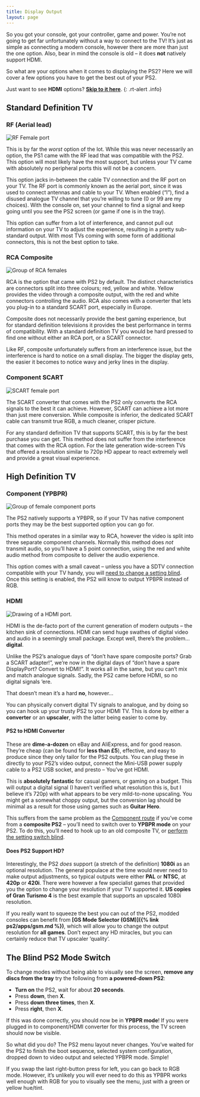```yaml
---
title: Display Output
layout: page
---
```


So you got your console, got your controller, game and power. You’re not going to get far unfortunately without a way to connect to the TV! It’s just as simple as connecting a modern console, however there are more than just the one option. Also, bear in mind the console is old – it does **not** natively support HDMI.

So what are your options when it comes to displaying the PS2? Here we will cover a few options you have to get the best out of your PS2.

Just want to see **HDMI** options? [**Skip to it here**](#cable-hdmi).
{: .rt-alert .info}

## Standard Definition TV

### RF (Aerial lead)

![RF Female port](/assets/img/port-rf.png)

This is by far the _worst_ option of the lot. While this was never necessarily an option, the PS1 came with the RF lead that was compatible with the PS2. This option will most likely have the most support, but unless your TV came with absolutely no peripheral ports this will not be a concern.

This option jacks in-between the cable TV connection and the RF port on your TV. The RF port is commonly known as the aerial port, since it was used to connect antennas and cable to your TV. When enabled (“I”), find a disused analogue TV channel that you’re willing to tune (0 or 99 are my choices). With the console on, set your channel to find a signal and keep going until you see the PS2 screen (or game if one is in the tray).

This option can suffer from a lot of interference, and cannot pull out information on your TV to adjust the experience, resulting in a pretty sub-standard output. With most TVs coming with some form of additional connectors, this is not the best option to take.

### RCA Composite

![Group of RCA females](/assets/img/port-rca.png)

RCA is the option that came with PS2 by default. The distinct characteristics are connectors split into three colours; red, yellow and white. Yellow provides the video through a composite output, with the red and white connectors controlling the audio. RCA also comes with a converter that lets you plug-in to a standard SCART port, especially in Europe.

Composite does not necessarily provide the best gaming experience, but for standard definition televisions it provides the best performance in terms of compatibility. With a standard definition TV you would be hard pressed to find one without either an RCA port, or a SCART connector.

Like RF, composite unfortunately suffers from an interference issue, but the interference is hard to notice on a small display. The bigger the display gets, the easier it becomes to notice wavy and jerky lines in the display.

### Component SCART

![SCART female port](/assets/img/port-scart.png)

The SCART converter that comes with the PS2 only converts the RCA signals to the best it can achieve. However, SCART can achieve a lot more than just mere conversion. While composite is inferior, the dedicated SCART cable can transmit true RGB, a much cleaner, crisper picture.

For any standard definition TV that supports SCART, this is by far the best purchase you can get. This method does not suffer from the interference that comes with the RCA option. For the late generation wide-screen TVs that offered a resolution similar to 720p HD appear to react extremely well and provide a great visual experience.

## High Definition TV

### Component (YPBPR)

![Group of female component ports](/assets/img/port-component.png)

The PS2 natively supports a YPBPR, so if your TV has native component ports they may be the best supported option you can go for.

This method operates in a similar way to RCA, however the video is split into three separate component channels. Normally this method does _not_ transmit audio, so you’ll have a 5 point connection, using the red and white audio method from composite to deliver the audio experience.

This option comes with a small caveat – unless you have a SDTV connection compatible with your TV handy, you will [need to change a setting blind](#switch). Once this setting is enabled, the PS2 will know to output YPBPR instead of RGB.

### HDMI

![Drawing of a HDMI port.](/assets/img/port-hdmi.png)

HDMI is the de-facto port of the current generation of modern outputs – the kitchen sink of connections. HDMI can send huge swathes of digital video and audio in a seemingly small package. Except well, there’s the problem… **digital**.

Unlike the PS2’s analogue days of “don’t have spare composite ports? Grab a SCART adapter!”, we’re now in the digital days of “don’t have a spare DisplayPort? Convert to HDMI!”. It works all in the same, but you can’t mix and match analogue signals. Sadly, the PS2 came before HDMI, so no digital signals ‘ere.

That doesn’t mean it’s a hard **no**, however…

You can physically convert digital TV signals to analogue, and by doing so you can hook up your trusty PS2 to your HDMI TV. This is done by either a **converter** or an **upscaler**, with the latter being easier to come by.

#### PS2 to HDMI Converter

These are **dime-a-dozen** on eBay and AliExpress, and for good reason. They’re cheap (can be found for **less than £5**), effective, and easy to produce since they only tailor for the PS2 outputs. You can plug these in directly to your PS2’s video output, connect the Mini-USB power supply cable to a PS2 USB socket, and presto – You’ve got HDMI.

This is **absolutely fantastic** for casual gamers, or gaming on a budget. This will output a digital signal (I haven’t verified what resolution this is, but I believe it’s 720p) with what appears to be very mild-to-none upscaling. You might get a somewhat choppy output, but the conversion lag should be minimal as a result for those using games such as **Guitar Hero**.

This suffers from the same problem as the [Component route](#cable-component) if you’ve come from a **composite PS2** – you’ll need to switch over to **YPBPR mode** on your PS2. To do this, you’ll need to hook up to an old composite TV, or [perform the setting switch blind](#switch).

#### Does PS2 Support HD?

Interestingly, the PS2 _does_ support (a stretch of the definition) **1080i** as an optional resolution. The general populace at the time would never need to make output adjustments, so typical outputs were either **PAL** or **NTSC**, at **420p** or **420i**. There were however a few specialist games that provided you the option to change your resolution if your TV supported it. **US copies of Gran Turismo 4** is the best example that supports an upscaled 1080i resolution.

If you really want to squeeze the best you can out of the PS2, modded consoles can benefit from **[GS Mode Selector (GSM)]({% link ps2/apps/gsm.md %})**, which will allow you to change the output resolution for **all games**. Don’t expect any HD miracles, but you can certainly reduce that TV upscaler ‘quality’.

## The Blind PS2 Mode Switch

To change modes without being able to visually see the screen, **remove any discs from the tray** try the following from **a powered-down PS2**:

*   **Turn on** the PS2, wait for about **20 seconds**.
*   Press **down**, then **X**.
*   Press **down three times**, then **X**.
*   Press **right**, then **X**.

If this was done correctly, you should now be in **YPBPR mode**! If you were plugged in to component/HDMI converter for this process, the TV screen should now be visible.

So what did you do? The PS2 menu layout never changes. You’ve waited for the PS2 to finish the boot sequence, selected system configuration, dropped down to video output and selected YPBPR mode. Simple!

If you swap the last right-button press for left, you can go back to RGB mode. However, it’s unlikely you will ever need to do this as YPBPR works well enough with RGB for you to visually see the menu, just with a green or yellow hue/tint.
